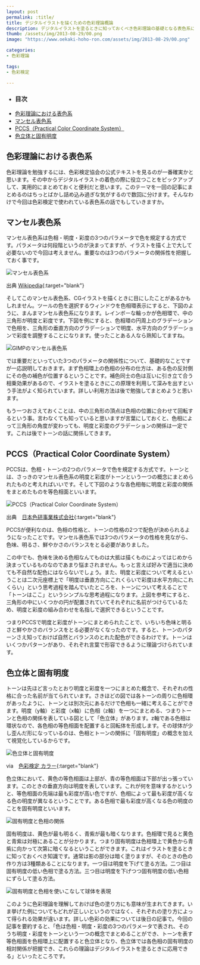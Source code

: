 ```yaml
---
layout: post
permalink: :title/
title: デジタルイラストを描くための色彩理論概論
description: デジタルイラストを塗るときに知っておくべき色彩理論の基礎となる表色系について解説しています。
thumb: /assets/img/2013-08-29/00.png
image: "https://www.oekaki-hoho-ron.com/assets/img/2013-08-29/00.png"

categories:
- 色彩理論

tags:
- 色彩検定

---
```


- ### 目次
- [色彩理論における表色系](#色彩理論における表色系)
- [マンセル表色系](#マンセル表色系)
- [PCCS（Practical Color Coordinate System）](#pccspractical-color-coordinate-system)
- [色立体と固有明度](#色立体と固有明度)

## 色彩理論における表色系

色彩理論を勉強するには、色彩検定協会の公式テキストを見るのが一番確実かと思います。その中からデジタルイラストの着色の際に役立つことをピックアップして、実用的にまとめておくと便利だと思います。このテーマを一回の記事にまとめるのはちっとばかし詰め込み過ぎな気がするので数回に分けます。そんなわけで今回は色彩検定で使われている表色系の話でもしていきますか。

## マンセル表色系

マンセル表色系は色相・明度・彩度の3つのパラメータで色を規定する方式です。パラメータは何段階というのが決まってますが、イラストを描く上で大して必要ないので今回は考えません。重要なのは3つのパラメータの関係性を把握しておく事です。

![マンセル表色系](/assets/img/2013-08-29/01.png)

<span>出典 [Wikipedia](http://ja.wikipedia.org/wiki/%E3%83%9E%E3%83%B3%E3%82%BB%E3%83%AB%E3%83%BB%E3%82%AB%E3%83%A9%E3%83%BC%E3%83%BB%E3%82%B7%E3%82%B9%E3%83%86%E3%83%A0){:target="blank"}</span>

そしてこのマンセル表色系、CGイラストを描くときに目にしたことがあるかもしれません。ツールの色を選択するウィンドウを色相環表示にすると、下図のように、まんまマンセル表色系になります。レインボーな輪っかが色相環で、中の三角形が明度と彩度です。下図を例にすると、色相環の円周上のグラデーションで色相を、三角形の垂直方向のグラデーションで明度、水平方向のグラデーションで彩度を調整することになります。使ったことある人なら熟知してますね。

![GIMPのマンセル表色系](/assets/img/2013-08-29/02.png)

では重要だといっていた3つのパラメータの関係性について、基礎的なことですが一応説明しておきます。まず色相環上の色相の分布の仕方は、ある色の反対側にその色の補色が位置するということです。補色同士の色は互いに引き立て合う相乗効果があるので、イラストを塗るときにこの原理を利用して深みを出すという手法がよく知られています。詳しい利用方法は後で勉強してまとめようと思います。

もう一つおさえておくことは、中の三角形の頂点は色相の位置に合わせて回転するという事。言わなくても知っていると思いますが言葉にしておくと、色相によって三角形の角度が変わっても、明度と彩度のグラデーションの関係は一定です。これは後でトーンの話に関係してきます。

## PCCS（Practical Color Coordinate System）

PCCSは、色相・トーンの2つのパラメータで色を規定する方式です。トーンとは、さっきのマンセル表色系の明度と彩度がトーンという一つの概念にまとめられたものと考えればいいです。そして下図のような各色相毎に明度と彩度の関係をまとめたものを等色相面といいます。

![PCCS（Practical Color Coordinate System）](/assets/img/2013-08-29/03.png)

<span>出典　[日本色研事業株式会社](http://www.sikiken.co.jp/pccs/pccs04.html){:target="blank"}</span>

PCCSが便利なのは、色相の性格と、トーンの性格の2つで配色が決められるようになったことです。マンセル表色系では3つのパラメータの性格を見ながら、色味、明るさ、鮮やかさのバランスをとる必要がありました。

この中でも、色味を決める色相なんてものは大抵は描くものによってはじめから決まっているものなのであまり悩まされません。もっと言えば好みで適当に決めても不自然な配色にはならないでしょう。また、明度と彩度について考えるということは二次元座標上で「明度は垂直方向にこれくらいで彩度は水平方向にこれくらい」という思考過程を踏んでいたところを、トーンについて考えることで「トーンはここ」というシンプルな思考過程になります。上図を参考にすると、三角形の中にいくつかの円が配置されていてそれぞれに名前がつけらているため、明度と彩度の組み合わせを名指しで選択できるということです。

つまりPCCSで明度と彩度がトーンにまとめられたことで、いちいち色味と明るさと鮮やかさのバランスをとる必要がなくなったのです。すると、トーンのパターンさえ知っておけば自然とバランスのとれた配色ができるわけです。トーンはいくつかパターンがあり、それぞれ言葉で形容できるように理論づけられています。

## 色立体と固有明度

トーンは先ほど言ったとおり明度と彩度を一つにまとめた概念で、それぞれの性格に合った名前が当てられています。さきほどの図では各トーンの周りに色相環があったように、トーンとは別次元にあるだけで色相も一緒に考えることができます。明度（y軸）と彩度（x軸）に色相（z軸）を一つにまとめる、つまりトーンと色相の関係を表している図として「色立体」があります。z軸である色相は環状なので、各色相の等色相面を配置すると回転体を形成します。その球体が少し歪んだ形になっているのは、色相とトーンの関係に「固有明度」の概念を加えて視覚化しているからです。

![色立体と固有明度](/assets/img/2013-08-29/04.png)

<span>via　[色彩検定 カラー](http://www.color-charites.com/2-7.html){:target="blank"}</span>

色立体において、黄色の等色相面は上部が、青の等色相面は下部が出っ張っています。このときの垂直方向は明度を表しています。これが何を意味するかというと、等色相面の先端は最も彩度が高い色ですが、色相によって最も彩度が高くなる色の明度が異なるということです。ある色相で最も彩度が高くなる色の明度のことを固有明度といいます。

![固有明度と色相の関係](/assets/img/2013-08-29/05.png)

固有明度は、黄色が最も明るく、青紫が最も暗くなります。色相環で見ると黄色と青紫は対極にあることが分かります。つまり固有明度は色相環上で黄色から青紫に向かって次第に暗くなるということができます。これはイラストを塗るときに知っておくべき知識です。通常は影の部分は暗く塗りますが、そのときの色の作り方は3種類あることになります。一つ目は明度を下げて塗る方法。二つ目は固有明度の低い色相で塗る方法。三つ目は明度を下げつつ固有明度の低い色相にずらして塗る方法。

![固有明度と色相を使いこなして球体を表現](/assets/img/2013-08-29/06.png)

このように色彩理論を理解しておけば色の塗り方にも意味が生まれてきます。いま挙げた例についてもどれが正しいというのではなく、それぞれの塗り方によって得られる効果が違います。詳しい色彩の効果については後日の記事で。今回の記事を要約すると、「色は色相・明度・彩度の3つのパラメータで表され、そのうち明度・彩度をトーンという一つの概念でまとめることができ、トーンを表す等色相面を色相環上に配置すると色立体となり、色立体では各色相の固有明度の相対関係が把握でき、これらの理論はデジタルイラストを塗るときに応用できる」といったところです。
